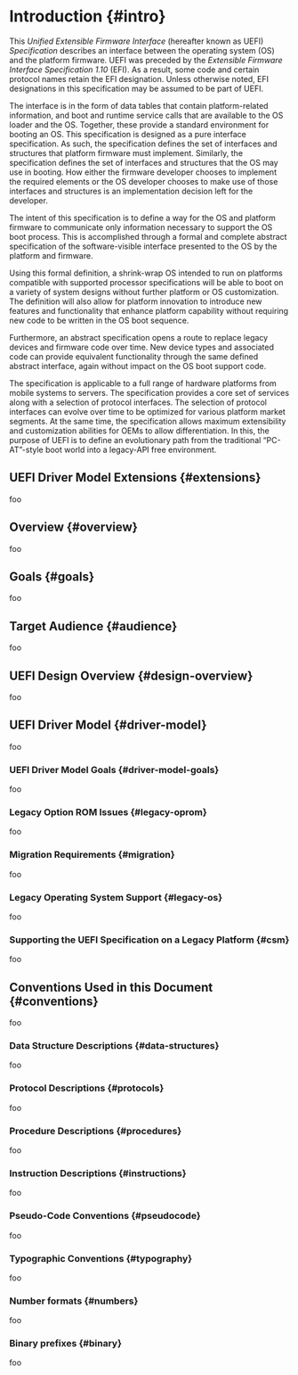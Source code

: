 # Introduction {#intro}

This *Unified Extensible Firmware Interface* (hereafter known as UEFI)
*Specification* describes an interface between the operating system (OS) and the
platform firmware. UEFI was preceded by the *Extensible Firmware Interface
Specification 1.10* (EFI). As a result, some code and certain protocol names
retain the EFI designation. Unless otherwise noted, EFI designations in this
specification may be assumed to be part of UEFI.

The interface is in the form of data tables that contain platform-related
information, and boot and runtime service calls that are available to the OS
loader and the OS. Together, these provide a standard environment for booting
an OS. This specification is designed as a pure interface specification. As
such, the specification defines the set of interfaces and structures that
platform firmware must implement. Similarly, the specification defines the set
of interfaces and structures that the OS may use in booting. How either the
firmware developer chooses to implement the required elements or the OS
developer chooses to make use of those interfaces and structures is an
implementation decision left for the developer.

The intent of this specification is to define a way for the OS and platform
firmware to communicate only information necessary to support the OS boot
process. This is accomplished through a formal and complete abstract
specification of the software-visible interface presented to the OS by the
platform and firmware.

Using this formal definition, a shrink-wrap OS intended to run on platforms
compatible with supported processor specifications will be able to boot on a
variety of system designs without further platform or OS customization. The
definition will also allow for platform innovation to introduce new features
and functionality that enhance platform capability without requiring new code
to be written in the OS boot sequence.

Furthermore, an abstract specification opens a route to replace legacy devices
and firmware code over time. New device types and associated code can provide
equivalent functionality through the same defined abstract interface, again
without impact on the OS boot support code.

The specification is applicable to a full range of hardware platforms from
mobile systems to servers.  The specification provides a core set of services
along with a selection of protocol interfaces. The selection of protocol
interfaces can evolve over time to be optimized for various platform market
segments. At the same time, the specification allows maximum extensibility and
customization abilities for OEMs to allow differentiation. In this, the purpose
of UEFI is to define an evolutionary path from the traditional “PC-AT”-style
boot world into a legacy-API free environment.

## UEFI Driver Model Extensions {#extensions}
foo
## Overview {#overview}
foo
## Goals {#goals}
foo
## Target Audience {#audience}
foo
## UEFI Design Overview {#design-overview}
foo
## UEFI Driver Model {#driver-model}
foo
### UEFI Driver Model Goals {#driver-model-goals}
foo
### Legacy Option ROM Issues {#legacy-oprom}
foo
### Migration Requirements {#migration}
foo
### Legacy Operating System Support {#legacy-os}
foo
### Supporting the UEFI Specification on a Legacy Platform {#csm}
foo
## Conventions Used in this Document {#conventions}
foo
### Data Structure Descriptions {#data-structures}
foo
### Protocol Descriptions {#protocols}
foo
### Procedure Descriptions {#procedures}
foo
### Instruction Descriptions {#instructions}
foo
### Pseudo-Code Conventions {#pseudocode}
foo
### Typographic Conventions {#typography}
foo
### Number formats {#numbers}
foo
### Binary prefixes {#binary}
foo
